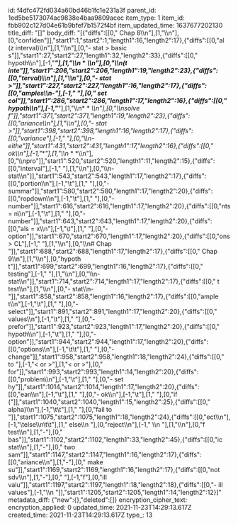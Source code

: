 id: f4dfc472fd034a60bd46b1fc1e231a3f
parent_id: 1ed5be5173074ac9838e4baa9809acec
item_type: 1
item_id: fbb902c127d04e61b9bfef7b1572f4bf
item_updated_time: 1637677202130
title_diff: "[]"
body_diff: "[{\"diffs\":[[0,\" Chap 8\\\n\"],[1,\"\\\n\"],[0,\"confiden\"]],\"start1\":1,\"start2\":1,\"length1\":16,\"length2\":17},{\"diffs\":[[0,\"al (z interval)\\\n\"],[1,\"\\\n\"],[0,\"- stat > basic s\"]],\"start1\":27,\"start2\":27,\"length1\":32,\"length2\":33},{\"diffs\":[[0,\" hypoth\\\n\"],[-1,\"***\"],[1,\"\\\n* * *\\\n\"],[0,\"\\\n(t inte\"]],\"start1\":206,\"start2\":206,\"length1\":19,\"length2\":23},{\"diffs\":[[0,\"terval)\\\n\"],[1,\"\\\n\"],[0,\"- stat >\"]],\"start1\":227,\"start2\":227,\"length1\":16,\"length2\":17},{\"diffs\":[[0,\"amples\\\n-\"],[-1,\" \"],[0,\" set col\"]],\"start1\":286,\"start2\":286,\"length1\":17,\"length2\":16},{\"diffs\":[[0,\" hypoth\\\n\"],[-1,\"***\"],[1,\"\\\n* * *\\\n\"],[0,\"\\\nsolve f\"]],\"start1\":371,\"start2\":371,\"length1\":19,\"length2\":23},{\"diffs\":[[0,\"ariance\\\n\"],[1,\"\\\n\"],[0,\"- stat >\"]],\"start1\":398,\"start2\":398,\"length1\":16,\"length2\":17},{\"diffs\":[[0,\"variance\"],[-1,\" \"],[0,\"\\\n- eithe\"]],\"start1\":431,\"start2\":431,\"length1\":17,\"length2\":16},{\"diffs\":[[0,\" ok\\\n\"],[-1,\"***\"],[1,\"\\\n* * *\\\n\"],[0,\"\\\npro\"]],\"start1\":520,\"start2\":520,\"length1\":11,\"length2\":15},{\"diffs\":[[0,\"interval\"],[-1,\" \"],[1,\"\\\n\"],[0,\"\\\n- stat\\\n\"]],\"start1\":543,\"start2\":543,\"length1\":17,\"length2\":17},{\"diffs\":[[0,\"portion\\\n\"],[-1,\"\\t\"],[1,\"    \"],[0,\"- summar\"]],\"start1\":580,\"start2\":580,\"length1\":17,\"length2\":20},{\"diffs\":[[0,\"ropdown\\\n\"],[-1,\"\\t\"],[1,\"    \"],[0,\"- number\"]],\"start1\":616,\"start2\":616,\"length1\":17,\"length2\":20},{\"diffs\":[[0,\"nts = n\\\n\"],[-1,\"\\t\"],[1,\"    \"],[0,\"- number\"]],\"start1\":643,\"start2\":643,\"length1\":17,\"length2\":20},{\"diffs\":[[0,\"als = x\\\n\"],[-1,\"\\t\"],[1,\"    \"],[0,\"- option\"]],\"start1\":670,\"start2\":670,\"length1\":17,\"length2\":20},{\"diffs\":[[0,\"ons > CL\"],[-1,\" \"],[1,\"\\\n\"],[0,\"\\\n# Chap \"]],\"start1\":688,\"start2\":688,\"length1\":17,\"length2\":17},{\"diffs\":[[0,\" Chap 9\\\n\"],[1,\"\\\n\"],[0,\"hypoth t\"]],\"start1\":699,\"start2\":699,\"length1\":16,\"length2\":17},{\"diffs\":[[0,\" testing\"],[-1,\" \"],[1,\"\\\n\"],[0,\"\\\n- stat\\\n\"]],\"start1\":714,\"start2\":714,\"length1\":17,\"length2\":17},{\"diffs\":[[0,\" t test\\\n\"],[1,\"\\\n\"],[0,\"- stat\\\n-\"]],\"start1\":858,\"start2\":858,\"length1\":16,\"length2\":17},{\"diffs\":[[0,\"ample t\\\n\"],[-1,\"\\t\"],[1,\"    \"],[0,\"- select\"]],\"start1\":891,\"start2\":891,\"length1\":17,\"length2\":20},{\"diffs\":[[0,\" values\\\n\"],[-1,\"\\t\"],[1,\"    \"],[0,\"- prefor\"]],\"start1\":923,\"start2\":923,\"length1\":17,\"length2\":20},{\"diffs\":[[0,\" hypoth\\\n\"],[-1,\"\\t\"],[1,\"    \"],[0,\"- option\"]],\"start1\":944,\"start2\":944,\"length1\":17,\"length2\":20},{\"diffs\":[[0,\"options\\\n\"],[-1,\"\\t\\t\"],[1,\"        \"],[0,\"- change\"]],\"start1\":958,\"start2\":958,\"length1\":18,\"length2\":24},{\"diffs\":[[0,\" to \"],[-1,\"< or >\"],[1,\"&lt; or &gt;\"],[0,\" for\"]],\"start1\":993,\"start2\":993,\"length1\":14,\"length2\":20},{\"diffs\":[[0,\"problem\\\n\"],[-1,\"\\t\"],[1,\"    \"],[0,\"- set hy\"]],\"start1\":1014,\"start2\":1014,\"length1\":17,\"length2\":20},{\"diffs\":[[0,\"ean\\\n\"],[-1,\"\\t\"],[1,\"    \"],[0,\"- ok\\\n\"],[-1,\"\\t\"],[1,\"        \"],[0,\"if (\"]],\"start1\":1040,\"start2\":1040,\"length1\":15,\"length2\":25},{\"diffs\":[[0,\" alpha)\\\n\"],[-1,\"\\t\\t\"],[1,\"        \"],[0,\"fail to \"]],\"start1\":1075,\"start2\":1075,\"length1\":18,\"length2\":24},{\"diffs\":[[0,\"ect\\\n\"],[-1,\"\\telse\\\n\\t\\t\"],[1,\"        else\\\n        \"],[0,\"reject\\\n\"],[-1,\" \\\n \"],[1,\"\\\n\"],[0,\"f test\\\n\"],[1,\"-\"],[0,\" bas\"]],\"start1\":1102,\"start2\":1102,\"length1\":33,\"length2\":45},{\"diffs\":[[0,\"ic stat\\\n\"],[1,\"-\"],[0,\" two sam\"]],\"start1\":1147,\"start2\":1147,\"length1\":16,\"length2\":17},{\"diffs\":[[0,\"ariance\\\n\"],[1,\"-\"],[0,\" make su\"]],\"start1\":1169,\"start2\":1169,\"length1\":16,\"length2\":17},{\"diffs\":[[0,\"not sdv\\\n\"],[1,\"-\"],[0,\" \"],[-1,\"f\"],[0,\"ill valu\"]],\"start1\":1197,\"start2\":1197,\"length1\":18,\"length2\":18},{\"diffs\":[[0,\"- ill values\"],[-1,\"\\\n \"]],\"start1\":1205,\"start2\":1205,\"length1\":14,\"length2\":12}]"
metadata_diff: {"new":{},"deleted":[]}
encryption_cipher_text: 
encryption_applied: 0
updated_time: 2021-11-23T14:29:13.617Z
created_time: 2021-11-23T14:29:13.617Z
type_: 13